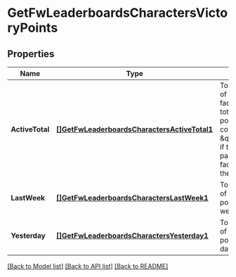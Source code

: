 # GetFwLeaderboardsCharactersVictoryPoints

## Properties
Name | Type | Description | Notes
------------ | ------------- | ------------- | -------------
**ActiveTotal** | [**[]GetFwLeaderboardsCharactersActiveTotal1**](get_fw_leaderboards_characters_active_total_1.md) | Top 100 ranking of pilots active in faction warfare by total victory points. A pilot is considered \&quot;active\&quot; if they have participated in faction warfare in the past 14 days. | [default to null]
**LastWeek** | [**[]GetFwLeaderboardsCharactersLastWeek1**](get_fw_leaderboards_characters_last_week_1.md) | Top 100 ranking of pilots by victory points in the past week | [default to null]
**Yesterday** | [**[]GetFwLeaderboardsCharactersYesterday1**](get_fw_leaderboards_characters_yesterday_1.md) | Top 100 ranking of pilots by victory points in the past day | [default to null]

[[Back to Model list]](../README.md#documentation-for-models) [[Back to API list]](../README.md#documentation-for-api-endpoints) [[Back to README]](../README.md)


